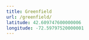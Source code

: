 ```yaml
---
title: Greenfield
url: /greenfield/
latitude: 42.609747600000006
longitude: -72.59797520000001
---
```

